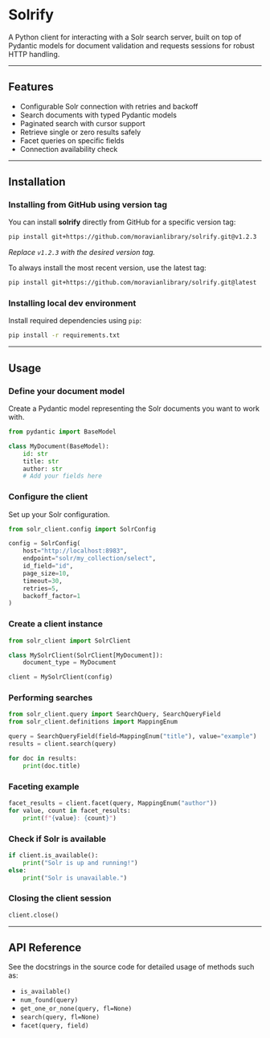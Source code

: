# Solrify

A Python client for interacting with a Solr search server, built on top of Pydantic models for document validation and requests sessions for robust HTTP handling.

---

## Features

* Configurable Solr connection with retries and backoff
* Search documents with typed Pydantic models
* Paginated search with cursor support
* Retrieve single or zero results safely
* Facet queries on specific fields
* Connection availability check

---

## Installation

### Installing from GitHub using version tag

You can install **solrify** directly from GitHub for a specific version tag:

```bash
pip install git+https://github.com/moravianlibrary/solrify.git@v1.2.3
```

*Replace `v1.2.3` with the desired version tag.*

To always install the most recent version, use the latest tag:

```bash
pip install git+https://github.com/moravianlibrary/solrify.git@latest
```

### Installing local dev environment

Install required dependencies using `pip`:

```bash
pip install -r requirements.txt
```

---

## Usage

### Define your document model

Create a Pydantic model representing the Solr documents you want to work with.

```python
from pydantic import BaseModel

class MyDocument(BaseModel):
    id: str
    title: str
    author: str
    # Add your fields here
```

### Configure the client

Set up your Solr configuration.

```python
from solr_client.config import SolrConfig

config = SolrConfig(
    host="http://localhost:8983",
    endpoint="solr/my_collection/select",
    id_field="id",
    page_size=10,
    timeout=30,
    retries=5,
    backoff_factor=1
)
```

### Create a client instance

```python
from solr_client import SolrClient

class MySolrClient(SolrClient[MyDocument]):
    document_type = MyDocument

client = MySolrClient(config)
```

### Performing searches

```python
from solr_client.query import SearchQuery, SearchQueryField
from solr_client.definitions import MappingEnum

query = SearchQueryField(field=MappingEnum("title"), value="example")
results = client.search(query)

for doc in results:
    print(doc.title)
```

### Faceting example

```python
facet_results = client.facet(query, MappingEnum("author"))
for value, count in facet_results:
    print(f"{value}: {count}")
```

### Check if Solr is available

```python
if client.is_available():
    print("Solr is up and running!")
else:
    print("Solr is unavailable.")
```

### Closing the client session

```python
client.close()
```

---

## API Reference

See the docstrings in the source code for detailed usage of methods such as:

* `is_available()`
* `num_found(query)`
* `get_one_or_none(query, fl=None)`
* `search(query, fl=None)`
* `facet(query, field)`
